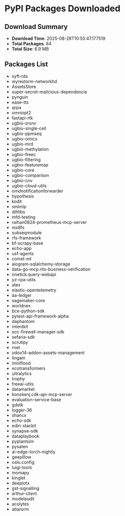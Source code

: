 # PyPI Packages Downloaded

## Download Summary
- **Download Time**: 2025-08-28T10:55:47.177519
- **Total Packages**: 84
- **Total Size**: 6.9 MB

## Packages List
- syft-rds
- wyrestorm-networkhd
- AssetsStore
- super-secret-malicious-dependencie
- pynguin
- ease-tts
- qrpa
- omniopt2
- fastapi-rtk
- ugbio-srsnv
- ugbio-single-cell
- ugbio-ppmseq
- ugbio-omics
- ugbio-mrd
- ugbio-methylation
- ugbio-freec
- ugbio-filtering
- ugbio-featuremap
- ugbio-core
- ugbio-comparison
- ugbio-cnv
- ugbio-cloud-utils
- omdnotificationforwarder
- hypothesis
- kodit
- smlmlp
- dihlibs
- mfd-testing
- raihan0824-prometheus-mcp-server
- mx8fs
- subseqmodule
- rfs-framework
- bf-scrapy-base
- echo-app
- usf-agents
- comet-ml
- aiogram-sqlalchemy-storage
- data-go-mcp.nts-business-verification
- onetick.query-webapi
- yz-rpa-utils
- atex
- elastic-opentelemetry
- aa-ledger
- sagemaker-core
- worldnex
- bce-python-sdk
- pytest-api-framework-alpha
- daphantom
- intentkit
- scc-firewall-manager-sdk
- sefaria-sdk
- scrutipy
- rnet
- odoo14-addon-assets-management
- lingam
- miniflood
- ecotransformers
- ultralytics
- trophy
- freeai-utils
- datamarket
- konokenj.cdk-api-mcp-server
- evaluation-service-base
- gdstk
- logger-36
- shancx
- echo-sdk
- ediri-stackit
- synapse-sdk
- dataplaybook
- pyplantsim
- pysaten
- ai-edge-torch-nightly
- geepillow
- oslo.config
- luigi-tools
- momapy
- kinglet
- deeplotx
- gst-signalling
- arthur-client
- modelaudit
- acolytes
- abarorm
